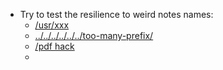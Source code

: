 - Try to test the resilience to weird notes names:
    - [/usr/xxx](</usr/xxx.md>)
    - [../../../../../../too-many-prefix/](<../../../../../../too-many-prefix/.md>)
    - [/pdf hack](</pdf hack.md>)
    - 
